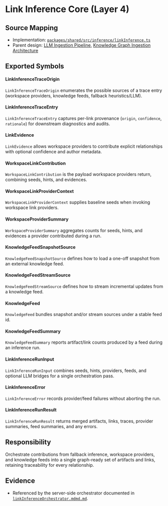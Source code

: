 # Link Inference Core (Layer 4)

## Source Mapping
- Implementation: [`packages/shared/src/inference/linkInference.ts`](../../../packages/shared/src/inference/linkInference.ts)
- Parent design: [LLM Ingestion Pipeline](../llm-ingestion/llmIngestionOrchestrator.mdmd.md), [Knowledge Graph Ingestion Architecture](../../layer-3/knowledge-graph-ingestion.mdmd.md)

## Exported Symbols

#### LinkInferenceTraceOrigin
`LinkInferenceTraceOrigin` enumerates the possible sources of a trace entry (workspace providers, knowledge feeds, fallback heuristics/LLM).

#### LinkInferenceTraceEntry
`LinkInferenceTraceEntry` captures per-link provenance (`origin`, `confidence`, `rationale`) for downstream diagnostics and audits.

#### LinkEvidence
`LinkEvidence` allows workspace providers to contribute explicit relationships with optional confidence and author metadata.

#### WorkspaceLinkContribution
`WorkspaceLinkContribution` is the payload workspace providers return, combining seeds, hints, and evidences.

#### WorkspaceLinkProviderContext
`WorkspaceLinkProviderContext` supplies baseline seeds when invoking workspace link providers.

#### WorkspaceProviderSummary
`WorkspaceProviderSummary` aggregates counts for seeds, hints, and evidences a provider contributed during a run.

#### KnowledgeFeedSnapshotSource
`KnowledgeFeedSnapshotSource` defines how to load a one-off snapshot from an external knowledge feed.

#### KnowledgeFeedStreamSource
`KnowledgeFeedStreamSource` defines how to stream incremental updates from a knowledge feed.

#### KnowledgeFeed
`KnowledgeFeed` bundles snapshot and/or stream sources under a stable feed id.

#### KnowledgeFeedSummary
`KnowledgeFeedSummary` reports artifact/link counts produced by a feed during an inference run.

#### LinkInferenceRunInput
`LinkInferenceRunInput` combines seeds, hints, providers, feeds, and optional LLM bridges for a single orchestration pass.

#### LinkInferenceError
`LinkInferenceError` records provider/feed failures without aborting the run.

#### LinkInferenceRunResult
`LinkInferenceRunResult` returns merged artifacts, links, traces, provider summaries, feed summaries, and any errors.

## Responsibility
Orchestrate contributions from fallback inference, workspace providers, and knowledge feeds into a single graph-ready set of artifacts and links, retaining traceability for every relationship.

## Evidence
- Referenced by the server-side orchestrator documented in [`linkInferenceOrchestrator.mdmd.md`](../language-server-runtime/linkInferenceOrchestrator.mdmd.md).
